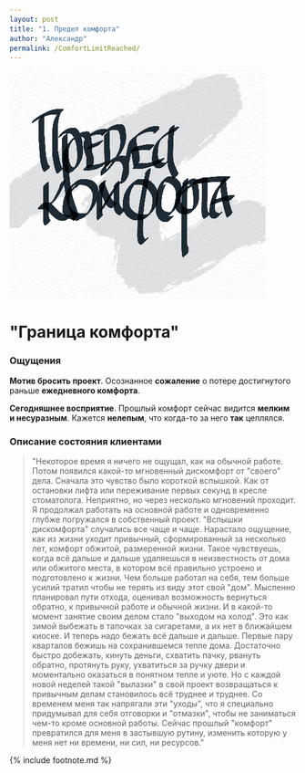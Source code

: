 ```yaml
---
layout: post
title: "1. Предел комфорта"
author: "Александр"
permalink: /ComfortLimitReached/
---
```

![Предел комфорта](/_img/1.jpg)
# "Граница комфорта" 
### Ощущения

**Мотив бросить проект**. Осознанное **сожаление** о потере достигнутого раньше **ежедневного комфорта**.

**Сегодняшнее восприятие**. Прошлый комфорт сейчас видится **мелким и несуразным**. Кажется **нелепым**, что когда-то за него **так** цеплялся.

### Описание состояния клиентами
>"Некоторое время я ничего не ощущал, как на обычной работе. Потом появился какой-то мгновенный дискомфорт от "своего" дела. Сначала это чувство было короткой вспышкой. Как от остановки лифта или переживание первых секунд в кресле стоматолога. Неприятно, но через несколько мгновений проходит. Я продолжал работать на основной работе и одновременно глубже погружался в собственный проект. "Вспышки дискомфорта" случались все чаще и чаще. Нарастало ощущение, как из жизни уходит привычный, сформированный за несколько лет, комфорт обжитой, размеренной жизни. Такое чувствуешь, когда всё дальше и дальше удаляешься в неизвестность от дома или обжитого места, в котором всё правильно устроено и подготовлено к жизни. Чем больше работал на себя, тем больше усилий тратил чтобы не терять из виду этот свой "дом". Мысленно планировал пути отхода, оценивал возможность вернуться обратно, к привычной работе и обычной жизни. И в какой-то момент занятие своим делом стало "выходом на холод". Это как зимой выбежать в тапочках за сигаретами, а их нет в ближайшем киоске. И теперь надо бежать всё дальше и дальше. Первые пару кварталов бежишь на сохранившемся тепле дома. Достаточно быстро добежать, кинуть деньги, схватить пачку, рвануть обратно, протянуть руку, ухватиться за ручку двери и моментально оказаться в понятном тепле и уюте. Но с каждой новой неделей такой "вылазки" в свой проект возвращаться к привычным делам становилось всё труднее и труднее.  Со временем меня так напрягали эти "уходы", что я специально придумывал для себя отговорки и "отмазки", чтобы не заниматься чем-то кроме основной работы. Сейчас прошлый "комфорт" превратился для меня в застывшую рутину, изменить которую у меня нет ни времени, ни сил, ни ресурсов."

{% include footnote.md %}
